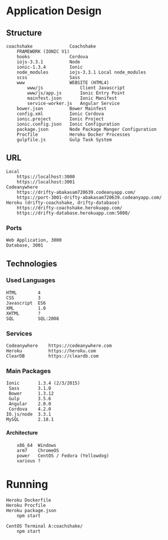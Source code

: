 # Application Design

## Structure

	coachshake				Coachshake
		FRAMEWORK (IONIC V1)
		hooks 				Cordova
		iojs-3.3.1 			Node
		ionic-1.3.4 		Ionic
		node_modules		iojs-3.3.1 Local node_modules
		scss 				Sass
		www 				WEBSITE (HTML4)
			www/js				Client Javascript
			www/js/app.js		Ionic Entry Point
			mainfest.json 		Ionic Manifest
			service-worker.js 	Angular Service
		bower.json			Bower Mainfest
		config.xml			Ionic Cordova
		ionic.project		Ionic Project
		ionic.config.json	Ionic Configuration
		package.json		Node Package Manger Configuration
		Procfile			Heroku Docker Processes
		gulpfile.js			Gulp Task System 

## URL

	Local
		https://localhost:3000
		https://localhost:3001
	Codeanywhere
		https://drifty-abakasam720639.codeanyapp.com/
		https://port-3001-drifty-abakasam720639.codeanyapp.com/
	Heroku (drifty-coachshake, drifty-database)
		https://drifty-coachshake.herokuapp.com/
		https://drifty-database.herokuapp.com:5000/

### Ports

	Web Application, 3000
	Database, 3001

## Technologies

### Used Languages

	HTML		4
	CSS			3
	Javascript	ES6
	XML			1.0
	XHTML		?
	SQL			SQL:2008

### Services

	Codeanywhere	https://codeanywhere.com
	Heroku			https://heroku.com
	ClearDB			https://cleardb.com

### Main Packages

	Ionic		1.3.4 (2/3/2015)
	 Sass		3.1.0
	 Bower		1.3.12
	 Gulp		3.5.6
	 Angular	2.0.0
	 Cordova	4.2.0
	IO.js/node	3.3.1
	MySQL		2.18.1

#### Architecture
		x86_64	Windows
		arm7	ChromeOS
		power	CentOS / Fedora (Yellowdog)
		various ?

# Running

	Heroku Dockerfile
	Heroku Procfile
	Heroku package.json
		npm start

	CentOS Terminal A:coachshake/
		npm start
